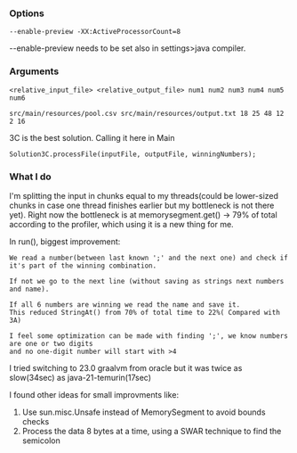 ### Options
```
--enable-preview -XX:ActiveProcessorCount=8
```
--enable-preview needs to be set also in settings>java compiler. 

### Arguments
```
<relative_input_file> <relative_output_file> num1 num2 num3 num4 num5 num6
```
```
src/main/resources/pool.csv src/main/resources/output.txt 18 25 48 12 2 16
```
3C is the best solution.  Calling it here in Main
```
Solution3C.processFile(inputFile, outputFile, winningNumbers);
```
### What I do
I'm splitting the input in chunks equal to my threads(could be lower-sized chunks in case one thread finishes earlier but my bottleneck is not there yet).
Right now the bottleneck is at memorysegment.get() -> 79% of total according to the profiler, which using it is a new thing for me. 


In run(), biggest improvement:

    We read a number(between last known ';' and the next one) and check if it's part of the winning combination.
    
    If not we go to the next line (without saving as strings next numbers and name).
    
    If all 6 numbers are winning we read the name and save it.
    This reduced StringAt() from 70% of total time to 22%( Compared with 3A)
    
    I feel some optimization can be made with finding ';', we know numbers are one or two digits
    and no one-digit number will start with >4

I tried switching to 23.0 graalvm from oracle but it was twice as slow(34sec) as java-21-temurin(17sec)

I found other ideas for small improvments like:
1. Use sun.misc.Unsafe instead of MemorySegment to avoid bounds checks
2. Process the data 8 bytes at a time, using a SWAR technique to find the semicolon

